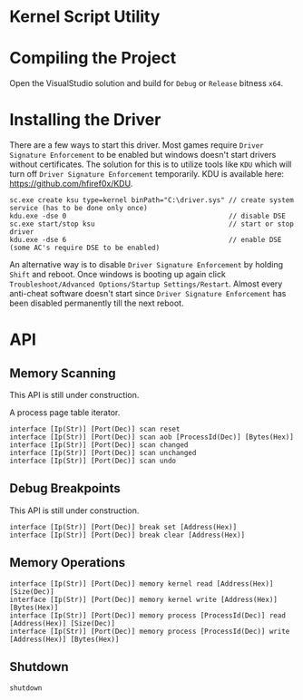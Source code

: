 # Kernel Script Utility

# Compiling the Project

Open the VisualStudio solution and build for `Debug` or `Release` bitness `x64`.

# Installing the Driver

There are a few ways to start this driver. Most games require `Driver Signature Enforcement` to be enabled but windows doesn't start drivers without certificates. The solution for this is to utilize tools like `KDU` which will turn off `Driver Signature Enforcement` temporarily. KDU is available here: https://github.com/hfiref0x/KDU.

```
sc.exe create ksu type=kernel binPath="C:\driver.sys" // create system service (has to be done only once)
kdu.exe -dse 0                                        // disable DSE
sc.exe start/stop ksu                                 // start or stop driver
kdu.exe -dse 6                                        // enable DSE (some AC's require DSE to be enabled)
```

An alternative way is to disable `Driver Signature Enforcement` by holding `Shift` and reboot. Once windows is booting up again click `Troubleshoot/Advanced Options/Startup Settings/Restart`. Almost every anti-cheat software doesn't start since `Driver Signature Enforcement` has been disabled permanently till the next reboot.

# API

## Memory Scanning

This API is still under construction.

A process page table iterator.

```
interface [Ip(Str)] [Port(Dec)] scan reset
interface [Ip(Str)] [Port(Dec)] scan aob [ProcessId(Dec)] [Bytes(Hex)]
interface [Ip(Str)] [Port(Dec)] scan changed
interface [Ip(Str)] [Port(Dec)] scan unchanged
interface [Ip(Str)] [Port(Dec)] scan undo
```

## Debug Breakpoints

This API is still under construction.

```
interface [Ip(Str)] [Port(Dec)] break set [Address(Hex)]
interface [Ip(Str)] [Port(Dec)] break clear [Address(Hex)]
```

## Memory Operations

```
interface [Ip(Str)] [Port(Dec)] memory kernel read [Address(Hex)] [Size(Dec)]
interface [Ip(Str)] [Port(Dec)] memory kernel write [Address(Hex)] [Bytes(Hex)]
interface [Ip(Str)] [Port(Dec)] memory process [ProcessId(Dec)] read [Address(Hex)] [Size(Dec)]
interface [Ip(Str)] [Port(Dec)] memory process [ProcessId(Dec)] write [Address(Hex)] [Bytes(Hex)]
```

## Shutdown

```
shutdown
```
